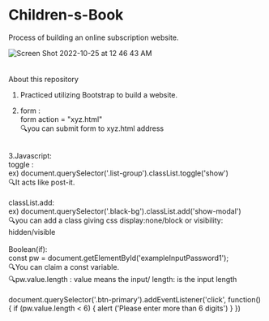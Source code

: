 # Children-s-Book
Process of building an online subscription website.

![Screen Shot 2022-10-25 at 12 46 43 AM](https://user-images.githubusercontent.com/106638262/197571270-9c596cfb-bd66-4c82-be81-eb4692bd824f.png)
<br>
<br>
<br>
About this repository

1. Practiced utilizing Bootstrap to build a website.

2. form : <br>
form action = "xyz.html"<br>
🔍you can submit form to xyz.html address
<br>
3.Javascript:<br>
toggle : <br>
ex) document.querySelector('.list-group').classList.toggle('show')<br>
🔍It acts like post-it.<br>
<br>
classList.add:<br>
ex) document.querySelector('.black-bg').classList.add('show-modal')<br>
🔍you can add a class giving css display:none/block or visibility: hidden/visible<br>
<br>
Boolean(if):<br>
const pw = document.getElementById('exampleInputPassword1');<br>
🔍You can claim a const variable. <br>
🔍pw.value.length : value means the input/ length: is the input length<br>
<br>
document.querySelector('.btn-primary').addEventListener('click', function(){
          if (pw.value.length < 6) {
            alert ('Please enter more than 6 digits')
          }
        })

